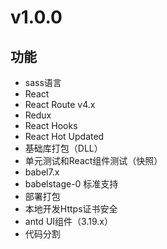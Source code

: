 # v1.0.0

## 功能
* sass语言
* React
* React Route v4.x
* Redux
* React Hooks
* React Hot Updated
* 基础库打包（DLL）
* 单元测试和React组件测试（快照）
* babel7.x
* babelstage-0 标准支持
* 部署打包
* 本地开发Https证书安全
* antd UI组件（3.19.x）
* 代码分割